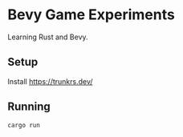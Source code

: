# Bevy Game Experiments

Learning Rust and Bevy.

## Setup

Install https://trunkrs.dev/

## Running

```bash
cargo run
```
